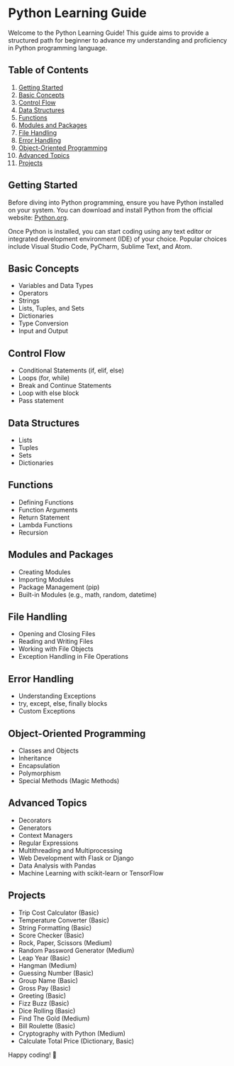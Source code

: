 # Python Learning Guide

Welcome to the Python Learning Guide! This guide aims to provide a structured path for beginner to advance my understanding and proficiency in Python programming language.

## Table of Contents

1. [Getting Started](#getting-started)
2. [Basic Concepts](#basic-concepts)
3. [Control Flow](#control-flow)
4. [Data Structures](#data-structures)
5. [Functions](#functions)
6. [Modules and Packages](#modules-and-packages)
7. [File Handling](#file-handling)
8. [Error Handling](#error-handling)
9. [Object-Oriented Programming](#object-oriented-programming)
10. [Advanced Topics](#advanced-topics)
11. [Projects](#projects)

## Getting Started

Before diving into Python programming, ensure you have Python installed on your system. You can download and install Python from the official website: [Python.org](https://www.python.org/).

Once Python is installed, you can start coding using any text editor or integrated development environment (IDE) of your choice. Popular choices include Visual Studio Code, PyCharm, Sublime Text, and Atom.

## Basic Concepts

- Variables and Data Types
- Operators
- Strings
- Lists, Tuples, and Sets
- Dictionaries
- Type Conversion
- Input and Output

## Control Flow

- Conditional Statements (if, elif, else)
- Loops (for, while)
- Break and Continue Statements
- Loop with else block
- Pass statement

## Data Structures

- Lists
- Tuples
- Sets
- Dictionaries

## Functions

- Defining Functions
- Function Arguments
- Return Statement
- Lambda Functions
- Recursion

## Modules and Packages

- Creating Modules
- Importing Modules
- Package Management (pip)
- Built-in Modules (e.g., math, random, datetime)

## File Handling

- Opening and Closing Files
- Reading and Writing Files
- Working with File Objects
- Exception Handling in File Operations

## Error Handling

- Understanding Exceptions
- try, except, else, finally blocks
- Custom Exceptions

## Object-Oriented Programming

- Classes and Objects
- Inheritance
- Encapsulation
- Polymorphism
- Special Methods (Magic Methods)

## Advanced Topics

- Decorators
- Generators
- Context Managers
- Regular Expressions
- Multithreading and Multiprocessing
- Web Development with Flask or Django
- Data Analysis with Pandas
- Machine Learning with scikit-learn or TensorFlow

## Projects

- Trip Cost Calculator (Basic)
- Temperature Converter (Basic)
- String Formatting (Basic)
- Score Checker (Basic)
- Rock, Paper, Scissors (Medium)
- Random Password Generator (Medium)
- Leap Year (Basic)
- Hangman (Medium)
- Guessing Number (Basic)
- Group Name (Basic)
- Gross Pay (Basic)
- Greeting (Basic)
- Fizz Buzz (Basic)
- Dice Rolling (Basic)
- Find The Gold (Medium)
- Bill Roulette (Basic)
- Cryptography with Python (Medium)
- Calculate Total Price (Dictionary, Basic)

Happy coding! 🐍

